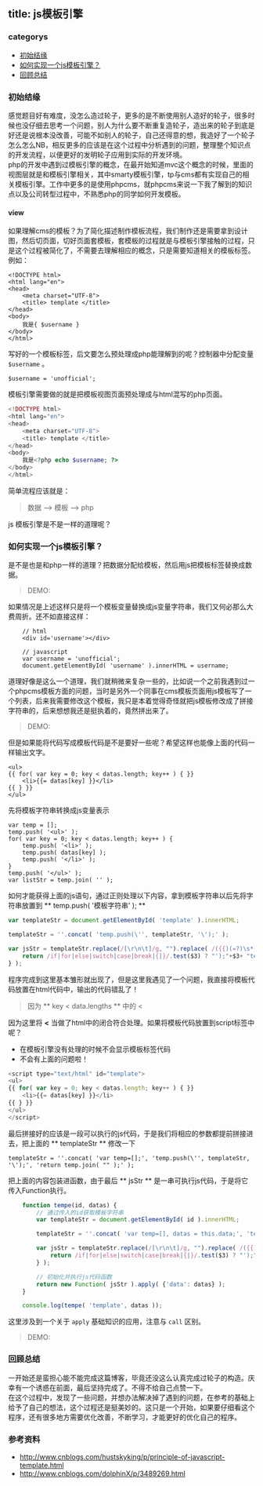 title: js模板引擎
---
### categorys
* <a href="#_1">初始结缘</a>
* <a href="#js">如何实现一个js模板引擎？</a>
* <a href="#_2">回顾总结</a>

### 初始结缘
感觉题目好有难度，没怎么造过轮子，更多的是不断使用别人造好的轮子，很多时候也没仔细去思考一个问题，别人为什么要不断重复造轮子，造出来的轮子到底是好还是说根本没改善，可能不如别人的轮子，自己还得意的想，我造好了一个轮子怎么怎么NB，相反更多的应该是在这个过程中分析遇到的问题，整理整个知识点的开发流程，以便更好的发明轮子应用到实际的开发环境。  
php的开发中遇到过模板引擎的概念，在最开始知道mvc这个概念的时候，里面的视图层就是和模板引擎相关，其中smarty模板引擎，tp与cms都有实现自己的相关模板引擎。工作中更多的是使用phpcms，就phpcms来说一下我了解到的知识点以及公司转型过程中，不熟悉php的同学如何开发模板。  

#### view
如果理解cms的模板？为了简化描述制作模板流程，我们制作还是需要拿到设计图，然后切页面，切好页面套模板，套模板的过程就是与模板引擎接触的过程，只是这个过程被简化了，不需要去理解相应的概念，只是需要知道相关的模板标签。  
例如：  
``` view
<!DOCTYPE html>
<html lang="en">
<head>
	<meta charset="UTF-8">
	<title> template </title>
</head>
<body>
	我是{ $username }
</body>
</html>
```
写好的一个模板标签，后文要怎么预处理成php能理解到的呢？控制器中分配变量 ``` $username ``` 。
```controller
$username = 'unofficial';
```
模板引擎需要做的就是把模板视图页面预处理成与html混写的php页面。  
```php
<!DOCTYPE html>
<html lang="en">
<head>
	<meta charset="UTF-8">
	<title> template </title>
</head>
<body>
	我是<?php echo $username; ?>
</body>
</html>
```
简单流程应该就是：  
> 数据 --> 模板 --> php

js 模板引擎是不是一样的道理呢？  
### 如何实现一个js模板引擎？
是不是也是和php一样的道理？把数据分配给模板，然后用js把模板标签替换成数据。  
> DEMO:

<script async src="http://jsfiddle.net/unofficial/sm14vx4x/embed/js,html,result/"></script>

如果情况是上述这样只是将一个模板变量替换成js变量字符串，我们又何必那么大费周折。还不如直接这样：  
```
	// html
	<div id='username'></div>

	// javascript
	var username = 'unofficial';
	document.getElementById( 'username' ).innerHTML = username;

```

道理好像是这么一个道理，我们就稍微来复杂一些的，比如说一个之前我遇到过一个phpcms模板方面的问题，当时是另外一个同事在cms模板页面用js模板写了一个列表，后来我需要修改这个模板，我只是本着觉得奇怪就把js模板修改成了拼接字符串的，后来想想我还是挺执着的，竟然拼出来了。  
> DEMO:  

<script async src="http://jsfiddle.net/unofficial/sm14vx4x/1/embed/js,html,result/"></script>

但是如果能将代码写成模板代码是不是要好一些呢？希望这样也能像上面的代码一样输出文字。  
```
<ul>
{{ for( var key = 0; key < datas.length; key++ ) { }}
	<li>{{= datas[key] }}</li>
{{ } }}
</ul>
```

先将模板字符串转换成js变量表示  
```
var temp = [];
temp.push( '<ul>' );
for( var key = 0; key < datas.length; key++ ) {
	temp.push( '<li>' );
	temp.push( datas[key] );
	temp.push( '</li>' );
}
temp.push( '</ul>' );
var listStr = temp.join( '' );
```
如何才能获得上面的js语句，通过正则处理以下内容，拿到模板字符串以后先将字符串放置到 ** temp.push( '模板字符串' ); **  

``` javascript
var templateStr = document.getElementById( 'template' ).innerHTML;

templateStr = ''.concat( 'temp.push(\'', templateStr, '\');' );

var jsStr = templateStr.replace(/[\r\n\t]/g, "").replace( /({{)(=?)\s*(.*?)\s*(}})/g, function( e, $1, $2, $3, $4 ) {
	return /if|for|else|switch|case|break|{|}/.test($3) ? "');"+$3+ "temp.push('" : ( $2 ? "');temp.push("+$3+");temp.push('" : "');temp.push('"+$3+"');temp.push('" ); 
} );
``` 

程序完成到这里基本雏形就出现了，但是这里我遇见了一个问题，我直接将模板代码放置在html代码中，输出的代码错乱了！  
> 因为 ** key < data.lengths ** 中的 < 

因为这里将 **<** 当做了html中的闭合符合处理。如果将模板代码放置到script标签中呢？  

* 在模板引擎没有处理的时候不会显示模板标签代码
* 不会有上面的问题啦！

``` javascript
<script type="text/html" id="template">
<ul>
{{ for( var key = 0; key < datas.length; key++ ) { }}
	<li>{{= datas[key] }}</li>
{{ } }}
</ul>
</script>
```

最后拼接好的应该是一段可以执行的js代码，于是我们将相应的参数都提前拼接进去，把上面的 ** templateStr ** 修改一下  
```
templateStr = ''.concat( 'var temp=[];', 'temp.push(\'', templateStr, '\');', 'return temp.join( "" );' );
```
把上面的内容包装进函数，由于最后 ** jsStr ** 是一串可执行js代码，于是将它传入Function执行。  
``` javascript
	function tempe(id, datas) {
		// 通过传入的id获取模板字符串
		var templateStr = document.getElementById( id ).innerHTML;

		templateStr = ''.concat( 'var temp=[], datas = this.data;', 'temp.push(\'', templateStr, '\');', 'return temp.join( "" );' );

		var jsStr = templateStr.replace(/[\r\n\t]/g, "").replace( /({{)(=?)\s*(.*?)\s*(}})/g, function( e, $1, $2, $3, $4 ) {
			return /if|for|else|switch|case|break|{|}/.test($3) ? "');"+$3+ "temp.push('" : ( $2 ? "');temp.push("+$3+");temp.push('" : "');temp.push('"+$3+"');temp.push('" ); 
		} );

		// 初始化并执行js代码函数
		return new Function( jsStr ).apply( {'data': datas} );
	}

	console.log(tempe( 'template', datas ));
```

这里涉及到一个关于  ``` apply ``` 基础知识的应用，注意与 ``` call ``` 区别。  
> DEMO:

<script async src="http://jsfiddle.net/unofficial/sm14vx4x/2/embed/js,html,result/"></script>

### 回顾总结
一开始还是蛮担心能不能完成这篇博客，毕竟还没这么认真完成过轮子的构造。庆幸有一个诱惑在前面，最后坚持完成了。不得不给自己点赞一下。  
在这个过程中，发现了一些问题，并想办法解决掉了遇到的问题，在参考的基础上给予了自己的想法，这个过程还是挺美妙的。这只是一个开始，如果要仔细看这个程序，还有很多地方需要优化改善，不断学习，才能更好的优化自己的程序。  

### 参考资料
* http://www.cnblogs.com/hustskyking/p/principle-of-javascript-template.html
* http://www.cnblogs.com/dolphinX/p/3489269.html